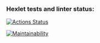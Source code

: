 ### Hexlet tests and linter status:
[![Actions Status](https://github.com/StrangerAlien/frontend-project-44/actions/workflows/hexlet-check.yml/badge.svg)](https://github.com/StrangerAlien/frontend-project-44/actions)

[![Maintainability](https://api.codeclimate.com/v1/badges/e48f580518343eb49395/maintainability)](https://codeclimate.com/github/StrangerAlien/frontend-project-44/maintainability)